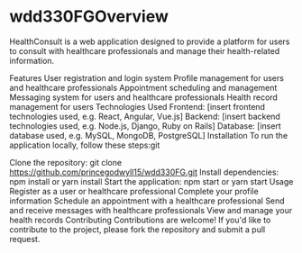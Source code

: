 # wdd330FGOverview

HealthConsult is a web application designed to provide a platform for users to consult with healthcare professionals and manage their health-related information.

Features
User registration and login system
Profile management for users and healthcare professionals
Appointment scheduling and management
Messaging system for users and healthcare professionals
Health record management for users
Technologies Used
Frontend: [insert frontend technologies used, e.g. React, Angular, Vue.js]
Backend: [insert backend technologies used, e.g. Node.js, Django, Ruby on Rails]
Database: [insert database used, e.g. MySQL, MongoDB, PostgreSQL]
Installation
To run the application locally, follow these steps:git 

Clone the repository: git clone https://github.com/princegodwyll15/wdd330FG.git
Install dependencies: npm install or yarn install
Start the application: npm start or yarn start
Usage
Register as a user or healthcare professional
Complete your profile information
Schedule an appointment with a healthcare professional
Send and receive messages with healthcare professionals
View and manage your health records
Contributing
Contributions are welcome! If you'd like to contribute to the project, please fork the repository and submit a pull request.
